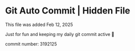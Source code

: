 # Git Auto Commit | Hidden File

This file was added Feb 12, 2025

Just for fun and keeping my daily git commit active 🤪

commit number: 3192125
